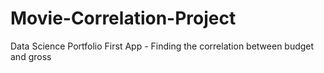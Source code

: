 # Movie-Correlation-Project
Data Science Portfolio First App - Finding the correlation between budget and gross
